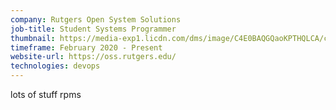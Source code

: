 ```yaml
---
company: Rutgers Open System Solutions
job-title: Student Systems Programmer
thumbnail: https://media-exp1.licdn.com/dms/image/C4E0BAQGQaoKPTHQLCA/company-logo_200_200/0/1563460806039?e=1619654400&v=beta&t=RdkbUC5oEQcpxInjIn0KQ40vtPNejnS_Vmigjowe03c
timeframe: February 2020 - Present
website-url: https://oss.rutgers.edu/
technologies: devops
---
```

lots of stuff rpms